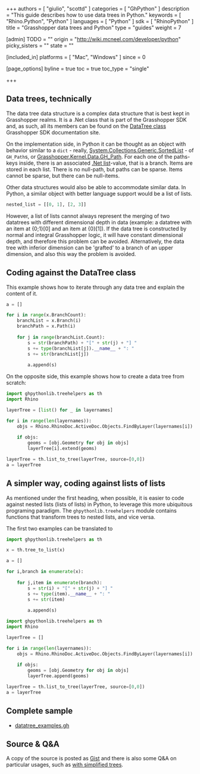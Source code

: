 +++
authors = [ "giulio", "scottd" ]
categories = [ "GhPython" ]
description = "This guide describes how to use data trees in Python."
keywords = [ "Rhino.Python", "Python" ]
languages = [ "Python" ]
sdk = [ "RhinoPython" ]
title = "Grasshopper data trees and Python"
type = "guides"
weight = 7

[admin]
TODO = ""
origin = "http://wiki.mcneel.com/developer/python"
picky_sisters = ""
state = ""

[included_in]
platforms = [ "Mac", "Windows" ]
since = 0

[page_options]
byline = true
toc = true
toc_type = "single"

+++

## Data trees, technically

The data tree data structure is a complex data structure that is best kept in Grasshopper realms. It is a .Net class that is part of the Grasshopper SDK and, as such, all its members can be found on the [DataTree class](http://developer.rhino3d.com/api/grasshopper/html/T_Grasshopper_DataTree_1.htm) Grasshopper SDK documentation site.

On the implementation side, in Python it can be thought as an object with behavior similar to a `dict` - really, [System.Collections.Generic.SortedList](https://msdn.microsoft.com/en-us/library/system.collections.sortedlist(v=vs.110).aspx) - of `GH_Path`s, or [Grasshopper.Kernel.Data.GH_Path](http://developer.rhino3d.com/api/grasshopper/html/T_Grasshopper_Kernel_Data_GH_Path.htm). For each one of the paths-keys inside, there is an associated [.Net list](https://msdn.microsoft.com/en-us/library/6sh2ey19(v=vs.110).aspx)-value, that is a branch. Items are stored in each list. There is no null-path, but paths can be sparse. Items cannot be sparse, but there can be null-items.

Other data structures would also be able to accommodate similar data. In Python, a similar object with better language support would be a list of lists.

```python
nested_list = [[0, 1], [2, 3]]
```
However, a list of lists cannot always represent the merging of two datatrees with different dimensional depth in data (example: a datatree with an item at {0;1}[0] and an item at {0}[1]). If the data tree is constructed by normal and integral Grasshopper logic, it will have constant dimensional depth, and therefore this problem can be avoided. Alternatively, the data tree with inferior dimension can be 'grafted' to a branch of an upper dimension, and also this way the problem is avoided.


## Coding against the DataTree class

This example shows how to iterate through any data tree and explain the content of it.

```python
a = []

for i in range(x.BranchCount):
    branchList = x.Branch(i)
    branchPath = x.Path(i)
    
    for j in range(branchList.Count):
        s = str(branchPath) + "[" + str(j) + "] "
        s += type(branchList[j]).__name__ + ": "
        s += str(branchList[j])
        
        a.append(s)
```

On the opposite side, this example shows how to create a data tree from scratch:

```python
import ghpythonlib.treehelpers as th
import Rhino

layerTree = [list() for _ in layernames]

for i in range(len(layernames)):
    objs = Rhino.RhinoDoc.ActiveDoc.Objects.FindByLayer(layernames[i])
    
    if objs:
        geoms = [obj.Geometry for obj in objs]
        layerTree[i].extend(geoms)

layerTree = th.list_to_tree(layerTree, source=[0,0])
a = layerTree
```

## A simpler way, coding against lists of lists

As mentioned under the first heading, when possible, it is easier to code against nested lists (lists of lists) in Python, to leverage this more ubiquitous programing paradigm.
The `ghpythonlib.treehelpers` module contains functions that transform trees to nested lists, and vice versa.

The first two examples can be translated to 

```python
import ghpythonlib.treehelpers as th

x = th.tree_to_list(x)

a = []

for i,branch in enumerate(x):
    
    for j,item in enumerate(branch):
        s = str(i) + "[" + str(j) + "] "
        s += type(item).__name__ + ": "
        s += str(item)
        
        a.append(s)
```

```python
import ghpythonlib.treehelpers as th
import Rhino

layerTree = []

for i in range(len(layernames)):
    objs = Rhino.RhinoDoc.ActiveDoc.Objects.FindByLayer(layernames[i])
    
    if objs:
        geoms = [obj.Geometry for obj in objs]
        layerTree.append(geoms)

layerTree = th.list_to_tree(layerTree, source=[0,0])
a = layerTree
```

## Complete sample

- [datatree_examples.gh](/files/datatree_examples.gh)

## Source & Q&A

A copy of the source is posted as [Gist](https://gist.github.com/piac/ef91ac83cb5ee92a1294) and there is also some Q&A on particular usages, such as [with simplified trees](https://gist.github.com/piac/ef91ac83cb5ee92a1294#gistcomment-3763417).
